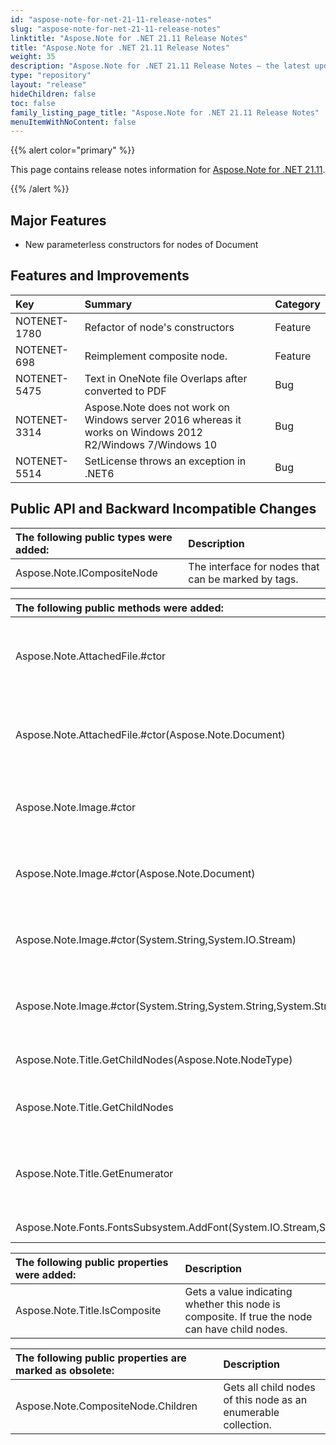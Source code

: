 ```yaml
---
id: "aspose-note-for-net-21-11-release-notes"
slug: "aspose-note-for-net-21-11-release-notes"
linktitle: "Aspose.Note for .NET 21.11 Release Notes"
title: "Aspose.Note for .NET 21.11 Release Notes"
weight: 35
description: "Aspose.Note for .NET 21.11 Release Notes – the latest updates and fixes."
type: "repository"
layout: "release"
hideChildren: false
toc: false
family_listing_page_title: "Aspose.Note for .NET 21.11 Release Notes"
menuItemWithNoContent: false
---
```


{{% alert color="primary" %}} 

This page contains release notes information for [Aspose.Note for .NET 21.11](https://releases.aspose.com/note/net/new-releases/aspose.note-for-.net-21.11/).

{{% /alert %}} 

## **Major Features**
- New parameterless constructors for nodes of Document

## **Features and Improvements**

|**Key**|**Summary**|**Category**|
| :- | :- | :- |
|NOTENET-1780|Refactor of node's constructors|Feature|
|NOTENET-698|Reimplement composite node.|Feature|
|NOTENET-5475|Text in OneNote file Overlaps after converted to PDF|Bug|
|NOTENET-3314|Aspose.Note does not work on Windows server 2016 whereas it works on Windows 2012 R2/Windows 7/Windows 10|Bug|
|NOTENET-5514|SetLicense throws an exception in .NET6|Bug|

## **Public API and Backward Incompatible Changes**

|**The following public types were added:**|**Description**|
| :- | :- |
|Aspose.Note.ICompositeNode<T>|The interface for nodes that can be marked by tags.|

|**The following public methods were added:**|**Description**|
| :- | :- |
|Aspose.Note.AttachedFile.#ctor|Initializes a new instance of the AttachedFile class.|
|Aspose.Note.AttachedFile.#ctor(Aspose.Note.Document)|Initializes a new instance of the AttachedFile class.|
|Aspose.Note.Image.#ctor|Initializes a new instance of the Image class.|
|Aspose.Note.Image.#ctor(Aspose.Note.Document)|Initializes a new instance of the Image class.|
|Aspose.Note.Image.#ctor(System.String,System.IO.Stream)|Initializes a new instance of the Image class.|
|Aspose.Note.Image.#ctor(System.String,System.String,System.String)|Initializes a new instance of the Image class.|
|Aspose.Note.Title.GetChildNodes(Aspose.Note.NodeType)|Get all child nodes by node type.|
|Aspose.Note.Title.GetChildNodes<T>|Get all child nodes by the node type.|
|Aspose.Note.Title.GetEnumerator|Returns an enumerator that iterates through child nodes of the Title.|
|Aspose.Note.Fonts.FontsSubsystem.AddFont(System.IO.Stream,System.String)|Adds the font.|

|**The following public properties were added:**|**Description**|
| :- | :- |
|Aspose.Note.Title.IsComposite|Gets a value indicating whether this node is composite. If true the node can have child nodes.|

|**The following public properties are marked as obsolete:**|**Description**|
| :- | :- |
|Aspose.Note.CompositeNode<T>.Children|Gets all child nodes of this node as an enumerable collection.|

